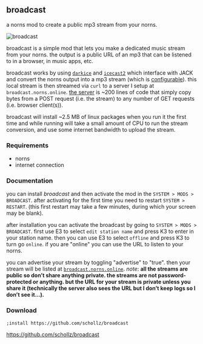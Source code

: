 ## broadcast

a norns mod to create a public mp3 stream from your norns.

![broadcast](https://user-images.githubusercontent.com/6550035/148649812-feafa0f0-4512-42da-8cf6-16790ac77c2c.png)


broadcast is a simple mod that lets you make a dedicated music stream from your norns. the output is a public URL of an mp3 that can be listened to in a browser, in music apps, etc.

broadcast works by using [`darkice`](http://www.darkice.org/) and [`icecast2`](https://icecast.org/) which interface with JACK and convert the norns output into a mp3 stream (which is [configurable](https://github.com/schollz/broadcast/blob/main/darkice.cfg#L18)). this local stream is then streamed via `curl` to a server I setup at `broadcast.norns.online`. [the server](https://github.com/schollz/broadcast-server) is ~200 lines of code that simply copy bytes from a POST request (i.e. the stream) to any number of GET requests (i.e. browser client(s)).


broadcast will install ~2.5 MB of linux packages when you run it the first time and while running will take a small amount of CPU to run the stream conversion, and use some internet bandwidth to upload the stream.

### Requirements

- norns
- internet connection

### Documentation

you can install *broadcast* and then activate the mod in the `SYSTEM > MODS > BROADCAST`. after activating for the first time you need to restart `SYSTEM > RESTART`. (this first restart may take a few minutes, during which your screen may be blank).

after installation you can activate the broadcast by going to `SYSTEM > MODS > BROADCAST`. first use E3 to select `edit station name` and press K3 to enter in your station name. then you can use E3 to select `offline` and press K3 to turn go `online`. if you are "online" you can use the URL to listen to your norns.

you can advertise your stream by toggling "advertise" to "true". then your stream will be listed at [`broadcast.norns.online`](https://broadcast.norns.online). _note_: **all the streams are public so don’t share anything private. the streams are not password-protected or anything. but the URL for your stream is private unless you share it (technically the server also sees the URL but I don’t keep logs so I don’t see it…).**

### Download

```
;install https://github.com/schollz/broadcast
```

https://github.com/schollz/broadcast
